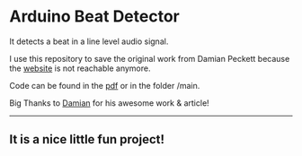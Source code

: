# Arduino Beat Detector





It detects a beat in a line level audio signal.

I use this repository to save the original work from Damian Peckett because the [website](http://damian.pecke.tt/cinnamon-lessons-learnt-from-launching-a-kickstarter-product) is not reachable anymore.

Code can be found in the [pdf](Beat-Detection-On-The-Arduino.pdf) or in the folder /main.

Big Thanks to [Damian](https://github.com/dpeckett) for his awesome work & article!



-------------------


## It is a nice little fun project!